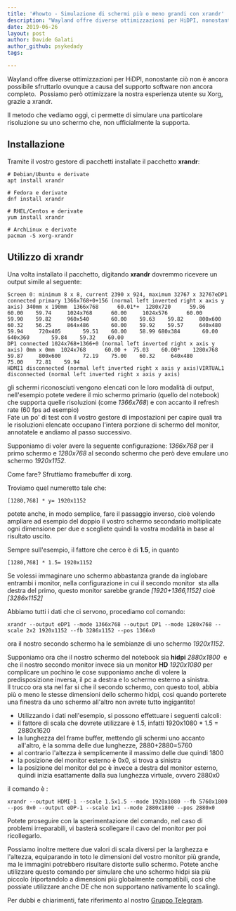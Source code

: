 ```yaml
---
title: '#howto - Simulazione di schermi più o meno grandi con xrandr'
description: "Wayland offre diverse ottimizzazioni per HiDPI, nonostante ciò non è ancora possibile sfruttarlo ovunque a c.."
date: 2019-06-26
layout: post
author: Davide Galati
author_github: psykedady
tags:

---
```

Wayland offre diverse ottimizzazioni per HiDPI, nonostante ciò non è ancora possibile sfruttarlo ovunque a causa del supporto software non ancora completo.  Possiamo però ottimizzare la nostra esperienza utente su Xorg, grazie a xrandr.

Il metodo che vediamo oggi, ci permette di simulare una particolare risoluzione su uno schermo che, non ufficialmente la supporta.

## Installazione

Tramite il vostro gestore di pacchetti installate il pacchetto **xrandr**:

    # Debian/Ubuntu e derivate
    apt install xrandr

    # Fedora e derivate
    dnf install xrandr

    # RHEL/Centos e derivate
    yum install xrandr

    # ArchLinux e derivate
    pacman -S xorg-xrandr

## Utilizzo di xrandr

Una volta installato il pacchetto, digitando **xrandr** dovremmo ricevere un output simile al seguente:

    Screen 0: minimum 8 x 8, current 2390 x 924, maximum 32767 x 32767eDP1 connected primary 1366x768+0+156 (normal left inverted right x axis y axis) 340mm x 190mm  1366x768      60.01*+  1280x720      59.86    60.00    59.74     1024x768      60.00     1024x576      60.00    59.90    59.82     960x540       60.00    59.63    59.82     800x600       60.32    56.25     864x486       60.00    59.92    59.57     640x480       59.94     720x405       59.51    60.00    58.99 680x384       60.00     640x360       59.84    59.32    60.00   
    DP1 connected 1024x768+1366+0 (normal left inverted right x axis y axis) 0mm x 0mm  1024x768      60.00 +  75.03    60.00*    1280x768      59.87     800x600       72.19    75.00    60.32     640x480       75.00    72.81    59.94   
    HDMI1 disconnected (normal left inverted right x axis y axis)VIRTUAL1 disconnected (normal left inverted right x axis y axis)

gli schermi riconosciuti vengono elencati con le loro modalità di output, nell'esempio potete vedere il mio schermo primario (quello del notebook) che supporta quelle risoluzioni (come _1366x768_) e con accanto il refresh rate (60 fps ad esempio)  
Fate un po' di test con il vostro gestore di impostazioni per capire quali tra le risoluzioni elencate occupano l'intera porzione di schermo del monitor, annotatele e andiamo al passo successivo.

Supponiamo di voler avere la seguente configurazione: _1366x768_ per il primo schermo e _1280x768_ al secondo schermo che però deve emulare uno schermo _1920x1152_.

Come fare? Sfruttiamo framebuffer di xorg.

Troviamo quel numeretto tale che:

    [1280,768] * y= 1920x1152

potete anche, in modo semplice, fare il passaggio inverso, cioè volendo ampliare ad esempio del doppio il vostro schermo secondario moltiplicate ogni dimensione per due e scegliete quindi la vostra modalità in base al risultato uscito.

Sempre sull'esempio, il fattore che cerco è di **1.5**, in quanto

    [1280,768] * 1.5= 1920x1152

Se volessi immaginare uno schermo abbastanza grande da inglobare entrambi i monitor, nella configurazione in cui il secondo monitor  sta alla destra del primo, questo monitor sarebbe grande _[1920+1366,1152]_ cioè _[3286x1152]_

Abbiamo tutti i dati che ci servono, procediamo col comando:

    xrandr --output eDP1 --mode 1366x768 --output DP1 --mode 1280x768 --scale 2x2 1920x1152 --fb 3286x1152 --pos 1366x0

ora il nostro secondo schermo ha le sembianze di uno schermo _1920x1152_.

Supponiamo ora che il nostro schermo del notebook sia **hidpi** _2880x1800_  e che il nostro secondo monitor invece sia un monitor **HD** _1920x1080_ per complicare un pochino le cose supponiamo anche di volere la predisposizione inversa, il pc a destra e lo schermo esterno a sinistra.   
Il trucco ora sta nel far si che il secondo schermo, con questo tool, abbia più o meno le stesse dimensioni dello schermo hidpi, così quando porterete una finestra da uno schermo all'altro non avrete tutto ingigantito!

*   Utilizzando i dati nell'esempio, si possono effettuare i seguenti calcoli:
*   il fattore di scala che dovrete utilizzare è 1.5, infatti 1920x1080 * 1.5 = 2880x1620
*   la lunghezza del frame buffer, mettendo gli schermi uno accanto all'altro, è la somma delle due lunghezze, 2880+2880=5760
*   al contrario l'altezza è semplicemente il massimo delle due quindi 1800
*   la posizione del monitor esterno è 0x0, si trova a sinistra
*   la posizione del monitor del pc è invece a destra del monitor esterno, quindi inizia esattamente dalla sua lunghezza virtuale, ovvero 2880x0

il comando è :

    xrandr --output HDMI-1 --scale 1.5x1.5 --mode 1920x1080 --fb 5760x1800 --pos 0x0 --output eDP-1 --scale 1x1 --mode 2880x1800 --pos 2880x0

Potete proseguire con la sperimentazione del comando, nel caso di problemi irreparabili, vi basterà scollegare il cavo del monitor per poi ricollegarlo.

Possiamo inoltre mettere due valori di scala diversi per la larghezza e l'altezza, equiparando in toto le dimensioni del vostro monitor più grande, ma le immagini potrebbero risultare distorte sullo schermo. Potete anche utilizzare questo comando per simulare che uno schermo hidpi sia più piccolo (riportandolo a dimensioni più globalmente compatibili, così che possiate utilizzare anche DE che non supportano nativamente lo scaling).

Per dubbi e chiarimenti, fate riferimento al nostro [Gruppo Telegram](https://t.me/gentedilinux).